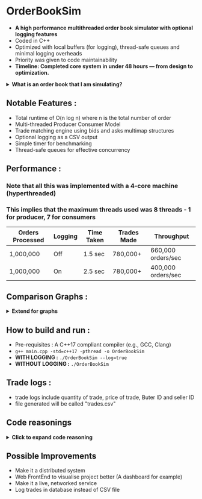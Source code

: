 # OrderBookSim

- **A high performance multithreaded order book simulator with optional logging features**
- Coded in C++
- Optimized with local buffers (for logging), thread-safe queues and minimal logging overheads
- Priority was given to code maintainability
- **Timeline: Completed core system in under 48 hours — from design to optimization.**

<details>
<summary><strong>What is an order book that I am simulating?</strong></summary>

- An order book is a system that matches two groups, the buyer and the seller
- When the seller sells an item for a price lower than the amount of money the buyer is willing to pay a trade happens
- The order will decide when a trade happens, record each trade and keep track of buyers and sellers
- This order can process about 660,000 orders per second and could be even faster if you use a machine with more cores.

</details>

## Notable Features :
- Total runtime of O(n log n) where n is the total number of order
- Multi-threaded Producer Consumer Model
- Trade matching engine using bids and asks multimap structures
- Optional logging as a CSV output
- Simple timer for benchmarking
- Thread-safe queues for effective concurrency

## Performance :
### Note that all this was implemented with a 4-core machine (hyperthreaded)
### This implies that the maximum threads used was 8 threads - 1 for producer, 7 for consumers
| Orders Processed | Logging | Time Taken | Trades Made | Throughput         |
|------------------|---------|------------|-------------|--------------------|
| 1,000,000        | Off     | 1.5 sec    | 780,000+    | 660,000 orders/sec |
| 1,000,000        | On      | 2.5 sec    | 780,000+    | 400,000 orders/sec |

## Comparison Graphs :
<details>
<summary><strong>Extend for graphs</strong></summary>
</details>


## How to build and run :
- Pre-requisites : A C++17 compliant compiler (e.g., GCC, Clang)
- ` g++ main.cpp -std=c++17 -pthread -o OrderBookSim `
- **WITH LOGGING :** ` ./OrderBookSim --log=true `
- **WITHOUT LOGGING :**  ` ./OrderBookSim `

## Trade logs :
- trade logs include quantity of trade, price of trade, Buter ID and seller ID
- file generated will be called "trades.csv"

## Code reasonings 
<details>
<summary><strong>Click to expand code reasoning</strong></summary>
  
### std::multimap
purpose - maintain order of bids and asks\n
**why multimap?**
- maintains order based on price of bids and asks
- supports duplicate price
- eliminate need for linear search, all process is done under O(log n)
- `insert()` is O(log n), `begin()` is O(1), `erase` is O(log n)

### std::ThreadSafe<Order>
purpose - store orders from producers until consumer can process them, acting essntially as a buffer.\n
**why std::queue?**
- keep processes in O(1)
- `push()` is O(1) and `pop()` is O(1)
- FIFO structure (First In First Out) ideal for producer consumer

### std::stringstream localBuffer
purpose - single thread buffer for log data to avoid locking every log write.\n
**why stringstream?**
- Logging to disk is slow.
- Buffering avoids the need to lock std::ofstream so frequently.
- Lock once per thread to flush buffer.

</details>

## Possible Improvements
- Make it a distributed system
- Web FrontEnd to visualise project better (A dashboard for example)
- Make it a live, networked service
- Log trades in database instead of CSV file
